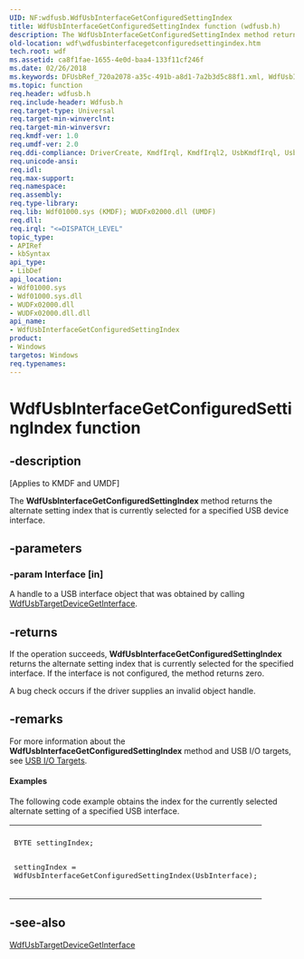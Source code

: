 ```yaml
---
UID: NF:wdfusb.WdfUsbInterfaceGetConfiguredSettingIndex
title: WdfUsbInterfaceGetConfiguredSettingIndex function (wdfusb.h)
description: The WdfUsbInterfaceGetConfiguredSettingIndex method returns the alternate setting index that is currently selected for a specified USB device interface.
old-location: wdf\wdfusbinterfacegetconfiguredsettingindex.htm
tech.root: wdf
ms.assetid: ca8f1fae-1655-4e0d-baa4-133f11cf246f
ms.date: 02/26/2018
ms.keywords: DFUsbRef_720a2078-a35c-491b-a8d1-7a2b3d5c88f1.xml, WdfUsbInterfaceGetConfiguredSettingIndex, WdfUsbInterfaceGetConfiguredSettingIndex method, kmdf.wdfusbinterfacegetconfiguredsettingindex, wdf.wdfusbinterfacegetconfiguredsettingindex, wdfusb/WdfUsbInterfaceGetConfiguredSettingIndex
ms.topic: function
req.header: wdfusb.h
req.include-header: Wdfusb.h
req.target-type: Universal
req.target-min-winverclnt: 
req.target-min-winversvr: 
req.kmdf-ver: 1.0
req.umdf-ver: 2.0
req.ddi-compliance: DriverCreate, KmdfIrql, KmdfIrql2, UsbKmdfIrql, UsbKmdfIrql2
req.unicode-ansi: 
req.idl: 
req.max-support: 
req.namespace: 
req.assembly: 
req.type-library: 
req.lib: Wdf01000.sys (KMDF); WUDFx02000.dll (UMDF)
req.dll: 
req.irql: "<=DISPATCH_LEVEL"
topic_type:
- APIRef
- kbSyntax
api_type:
- LibDef
api_location:
- Wdf01000.sys
- Wdf01000.sys.dll
- WUDFx02000.dll
- WUDFx02000.dll.dll
api_name:
- WdfUsbInterfaceGetConfiguredSettingIndex
product:
- Windows
targetos: Windows
req.typenames: 
---
```


# WdfUsbInterfaceGetConfiguredSettingIndex function


## -description


<p class="CCE_Message">[Applies to KMDF and UMDF]</p>

The <b>WdfUsbInterfaceGetConfiguredSettingIndex</b> method returns the alternate setting index that is currently selected for a specified USB device interface.


## -parameters




### -param Interface [in]

A handle to a USB interface object that was obtained by calling <a href="https://msdn.microsoft.com/library/windows/hardware/ff550092">WdfUsbTargetDeviceGetInterface</a>. 


## -returns



If the operation succeeds, <b>WdfUsbInterfaceGetConfiguredSettingIndex</b> returns the alternate setting index that is currently selected for the specified interface. If the interface is not configured, the method returns zero.

A bug check occurs if the driver supplies an invalid object handle.






## -remarks



For more information about the <b>WdfUsbInterfaceGetConfiguredSettingIndex</b> method and USB I/O targets, see <a href="https://msdn.microsoft.com/195c0f4b-7f33-428a-8de7-32643ad854c6">USB I/O Targets</a>.


#### Examples

The following code example obtains the index for the currently selected alternate setting of a specified USB interface.

<div class="code"><span codelanguage=""><table>
<tr>
<th></th>
</tr>
<tr>
<td>
<pre>BYTE settingIndex;

settingIndex = WdfUsbInterfaceGetConfiguredSettingIndex(UsbInterface);</pre>
</td>
</tr>
</table></span></div>



## -see-also




<a href="https://msdn.microsoft.com/library/windows/hardware/ff550092">WdfUsbTargetDeviceGetInterface</a>
 

 

